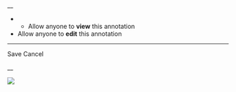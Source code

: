 __

  *   * Allow anyone to **view** this annotation
  * Allow anyone to **edit** this annotation



* * *

Save Cancel

__




![](https://bat.bing.com/action/0?ti=56018282&Ver=2&mid=fb6bb0da-7943-48a2-b8ac-a4f091e13610&sid=201ffde0635411ee902411d77b750559&vid=20202bf0635411ee9ac03f2e618b0b9f&vids=0&msclkid=N&pi=0&lg=en-US&sw=800&sh=600&sc=24&nwd=1&tl=Shortform%20%7C%20Antifragile&p=https%3A%2F%2Fwww.shortform.com%2Fapp%2Fbook%2Fantifragile%2Fchapter-4&r=&lt=439&evt=pageLoad&sv=1&rn=869698)
